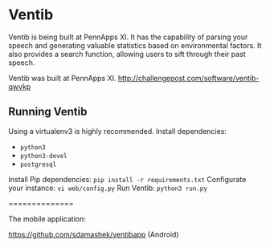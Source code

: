 # Ventib

Ventib is being built at PennApps XI. It has the capability of parsing your speech and generating valuable statistics based on environmental factors. It also provides a search function, allowing users to sift through their past speech.

Ventib was built at PennApps XI. http://challengepost.com/software/ventib-qwvkp

## Running Ventib
Using a virtualenv3 is highly recommended. 
Install dependencies:

 - `python3`
 - `python3-devel`
 - `postgresql`

Install Pip dependencies: `pip install -r requirements.txt`
Configurate your instance: `vi web/config.py`
Run Ventib: `python3 run.py`

==============

The mobile application:

https://github.com/sdamashek/ventibapp
(Android)
